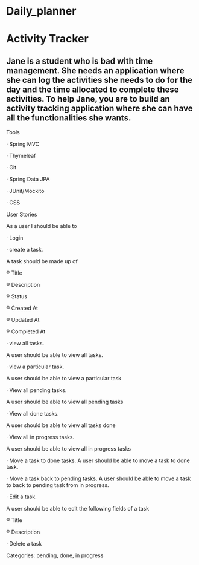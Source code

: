 # Daily_planner

# Activity Tracker

## Jane is a student who is bad with time management. She needs an application where she can log the activities she needs to do for the day and the time allocated to complete these activities. To help Jane, you are to build an activity tracking application where she can have all the functionalities she wants.

Tools

· Spring MVC

· Thymeleaf

· Git

· Spring Data JPA

· JUnit/Mockito

· CSS

User Stories

As a user I should be able to

· Login

· create a task.

A task should be made up of

® Title

® Description

® Status

® Created At

® Updated At

® Completed At

· view all tasks.

A user should be able to view all tasks.

· view a particular task.

A user should be able to view a particular task

· View all pending tasks.

A user should be able to view all pending tasks

· View all done tasks.

A user should be able to view all tasks done

· View all in progress tasks.

A user should be able to view all in progress tasks

· Move a task to done tasks. A user should be able to move a task to done task.

· Move a task back to pending tasks. A user should be able to move a task to back to pending task from in progress.

· Edit a task.

A user should be able to edit the following fields of a task

® Title

® Description

· Delete a task

Categories: pending, done, in progress
